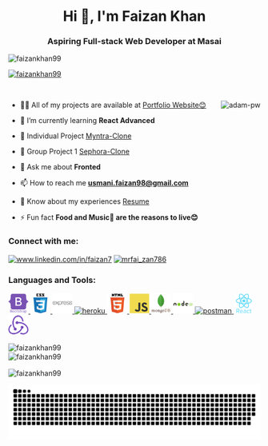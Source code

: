 

<h1 align="center">Hi 👋, I'm Faizan Khan</h1>
<h3 align="center">Aspiring Full-stack Web Developer at Masai</h3>

<p align="left"> <img src="https://komarev.com/ghpvc/?username=faizankhan99&label=Profile%20views&color=0e75b6&style=flat" alt="faizankhan99" /> </p>

<p align="left"> <a href="https://github.com/ryo-ma/github-profile-trophy"><img src="https://github-profile-trophy.vercel.app/?username=faizankhan99" alt="faizankhan99" /></a> </p>

<p align="left"> <a href="https://twitter.com/" target="blank"><img src="https://img.shields.io/twitter/follow/?logo=twitter&style=for-the-badge" alt="" /></a> </p>



<p><img  align="right" src="https://github.com/Adam-pw/Adam-pw/blob/main/animation_500_kxa883sd.gif" alt="adam-pw" /></p>

- 👨‍💻 All of my projects are available at [Portfolio Website😊](https://faizankhan99.github.io)

- 🌱 I’m currently learning **React Advanced**

 - 🔭 Individual Project [Myntra-Clone ](https://github.com/Faizankhan99/used-lace-1162.git)

- 👯 Group Project 1 [Sephora-Clone](https://github.com/UrsTrulyAditya/Sephora-Clone.git)

- 💬 Ask me about **Fronted**

- 📫 How to reach me **usmani.faizan98@gmail.com**

- 📄 Know about my experiences [Resume](https://drive.google.com/file/d/12Gd7HGtrqxOvIYEdPkASSUA4ZEc38R8Q/view)

- ⚡ Fun fact **Food and Music🎵 are the reasons to live😊**

<h3 align="left">Connect with me:</h3>
<p align="left">
<a href="https://linkedin.com/in/www.linkedin.com/in/faizan7" target="blank"><img align="center" src="https://raw.githubusercontent.com/rahuldkjain/github-profile-readme-generator/master/src/images/icons/Social/linked-in-alt.svg" alt="www.linkedin.com/in/faizan7" height="30" width="40" /></a>
<a href="https://instagram.com/mrfai_zan786" target="blank"><img align="center" src="https://raw.githubusercontent.com/rahuldkjain/github-profile-readme-generator/master/src/images/icons/Social/instagram.svg" alt="mrfai_zan786" height="30" width="40" /></a>
</p>

<h3 align="left">Languages and Tools:</h3>
<p align="left"> <a href="https://getbootstrap.com" target="_blank" rel="noreferrer"> <img src="https://raw.githubusercontent.com/devicons/devicon/master/icons/bootstrap/bootstrap-plain-wordmark.svg" alt="bootstrap" width="40" height="40"/> </a> <a href="https://www.w3schools.com/css/" target="_blank" rel="noreferrer"> <img src="https://raw.githubusercontent.com/devicons/devicon/master/icons/css3/css3-original-wordmark.svg" alt="css3" width="40" height="40"/> </a> <a href="https://expressjs.com" target="_blank" rel="noreferrer"> <img src="https://raw.githubusercontent.com/devicons/devicon/master/icons/express/express-original-wordmark.svg" alt="express" width="40" height="40"/> </a> <a href="https://heroku.com" target="_blank" rel="noreferrer"> <img src="https://www.vectorlogo.zone/logos/heroku/heroku-icon.svg" alt="heroku" width="40" height="40"/> </a> <a href="https://www.w3.org/html/" target="_blank" rel="noreferrer"> <img src="https://raw.githubusercontent.com/devicons/devicon/master/icons/html5/html5-original-wordmark.svg" alt="html5" width="40" height="40"/> </a> <a href="https://developer.mozilla.org/en-US/docs/Web/JavaScript" target="_blank" rel="noreferrer"> <img src="https://raw.githubusercontent.com/devicons/devicon/master/icons/javascript/javascript-original.svg" alt="javascript" width="40" height="40"/> </a> <a href="https://www.mongodb.com/" target="_blank" rel="noreferrer"> <img src="https://raw.githubusercontent.com/devicons/devicon/master/icons/mongodb/mongodb-original-wordmark.svg" alt="mongodb" width="40" height="40"/> </a> <a href="https://nodejs.org" target="_blank" rel="noreferrer"> <img src="https://raw.githubusercontent.com/devicons/devicon/master/icons/nodejs/nodejs-original-wordmark.svg" alt="nodejs" width="40" height="40"/> </a> <a href="https://postman.com" target="_blank" rel="noreferrer"> <img src="https://www.vectorlogo.zone/logos/getpostman/getpostman-icon.svg" alt="postman" width="40" height="40"/> </a> <a href="https://reactjs.org/" target="_blank" rel="noreferrer"> <img src="https://raw.githubusercontent.com/devicons/devicon/master/icons/react/react-original-wordmark.svg" alt="react" width="40" height="40"/> </a> <a href="https://redux.js.org" target="_blank" rel="noreferrer"> <img src="https://raw.githubusercontent.com/devicons/devicon/master/icons/redux/redux-original.svg" alt="redux" width="40" height="40"/> </a> </p>



<p><img width="90%" align="left" src="https://github-readme-stats.vercel.app/api/top-langs?username=faizankhan99&show_icons=true&locale=en&bg_color=0d1117&text_color=ffffff&repo=convoychat&layout=compact" alt="faizankhan99" /></p>

<p>&nbsp;<img width="90%" align="center" src="https://github-readme-stats.vercel.app/api?username=faizankhan99&theme=dark&background=0d1117&date_format=M%20j%5B%2C%20Y%5D" alt="faizankhan99" /></p>

<p><img align="center" width="90%" src="https://github-readme-streak-stats.herokuapp.com/?user=faizankhan99&theme=dark&background=0d1117&date_format=M%20j%5B%2C%20Y%5D" alt="faizankhan99" /></p>

<img src="https://github.com/1999AZZAR/1999AZZAR/blob/main/resources/img/grid-snake.svg" />



